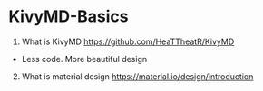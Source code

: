 # KivyMD-Basics

1) What is KivyMD
https://github.com/HeaTTheatR/KivyMD
- Less code. More beautiful design
2) What is material design
https://material.io/design/introduction
